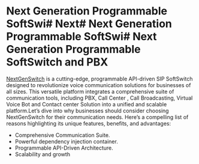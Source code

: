 

# Next Generation Programmable SoftSwi# Next# Next Generation Programmable SoftSwi# Next Generation Programmable SoftSwitch and PBX

[NextGenSwitch](https://nextgenswitch.com) is a cutting-edge, programmable API-driven SIP SoftSwitch designed to revolutionize voice communication solutions for businesses of all sizes. This versatile platform integrates a comprehensive suite of communication tools, including PBX, Call Center , Call Broadcasting, Virtual Voice Bot and Contact center Solution into a unified and scalable platform.Let’s dive into why businesses should consider choosing NextGenSwitch for their communication needs. Here’s a compelling list of reasons highlighting its unique features, benefits, and advantages:

- Comprehensive Communication Suite.
- Powerful dependency injection container.
- Programmable API-Driven Architecture.
- Scalability and growth
